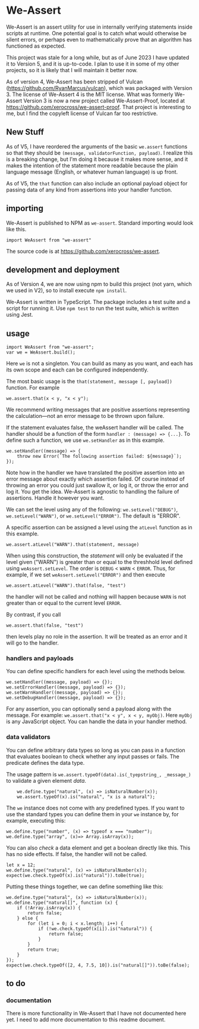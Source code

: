 # We-Assert

We-Assert is an assert utility for use in internally verifying statements inside scripts at runtime. One potential goal is to catch what would otherwise be silent errors, or perhaps even
to mathematically prove that an algorithm has functioned as expected.

This project was stale for a long while, but as of June 2023 I have updated it to Version 5, and it is up-to-code. I plan to use it in some of my other projects, so it is likely that I will maintain it better now.

As of version 4, We-Assert has been stripped of Vulcan (https://github.com/RyanMarcus/vulcan), which was packaged with Version 3. The license of We-Assert 4 is the MIT license. What was formerly We-Assert Version 3 is now a new project called We-Assert-Proof, located at https://github.com/xerocross/we-assert-proof. That project is interesting to me, but I find the copyleft license of Vulcan far too restrictive.

## New Stuff

As of V5, I have reordered the arguments of the basic `we.assert` functions
so that they should be `(message, validatorFunction, payload)`. I realize this is
a breaking change, but I'm doing it because it makes more sense, and it makes
the intention of the statement more readable because the plain language 
message (English, or whatever human language) is up front.

As of V5, the `that` function can also include an optional payload object 
for passing data of any kind from assertions into your handler function.

## importing

We-Assert is published to NPM as `we-assert`. Standard importing would look like this.
```
import WeAssert from "we-assert"
```


The source code is at https://github.com/xerocross/we-assert.

## development and deployment

As of Version 4, we are now using npm to build this project (not yarn, which we used in V2), so to install execute `npm install`.

We-Assert is written in TypeScript.  The package includes a test suite and a script for running it. Use `npm test` to run the test suite, which is written using Jest.


## usage

```
import WeAssert from "we-assert";
var we = WeAssert.build();
```
Here ``we`` is not a singleton.  You can build as many as you want, and each has its own scope and each can be configured independently.

The most basic usage is the `that(statement, message [, payload])` function.  For example
```
we.assert.that(x < y, "x < y");
```
We recommend writing messages that are positive assertions representing the calculation&mdash;not an error message to be thrown upon failure.

If the statement evaluates false, the weAssert handler will be called.  The handler should be a function of the form `handler : (message) => {...}`.  To define such a function, we use `we.setHandler` as in this example.
```
we.setHandler((message) => {
    throw new Error(`The following assertion failed: ${message}`);
});
```
Note how in the handler we have translated the positive assertion into an error message about exactly which assertion failed.  Of course instead of throwing an error you could just swallow it, or log it, or throw the error and log it.  You get the idea.  We-Assert is agnostic to handling the failure of assertions.  Handle it however you want.   

We can set the level using any of the following:
`we.setLevel("DEBUG")`, `we.setLevel("WARN")`, or  `we.setLevel("ERROR")`.  The default is "ERROR".  

A specific assertion can be assigned a level using the `atLevel` function as in this example.
```
we.assert.atLevel("WARN").that(statement, message)
```
When using this construction, the *statement* will only be evaluated if the level given ("WARN") is greater than or equal to the threshhold level defined using `weAssert.setLevel`.  The order is `DEBUG` < `WARN` < `ERROR`.  Thus, for example, if we set `weAssert.setLevel("ERROR")` and then execute
```
we.assert.atLevel("WARN").that(false, "test")
```
the handler will not be called and nothing will happen because `WARN` is not greater than or equal to the current level `ERROR`.

By contrast, if you call
```
we.assert.that(false, "test")
```
then levels play no role in the assertion.  It will be treated as an error and it will go to the handler.

### handlers and payloads

You can define specific handlers for each level using the methods below.
```
we.setHandler((message, payload) => {});
we.setErrorHandler((message, payload) => {}); 
we.setWarnHandler((message, payload) => {});
we.setDebugHandler((message, payload) => {});
```

For any assertion, you can optionally send a payload along with the message. For example:
`we.assert.that("x < y", x < y, myObj)`. Here `myObj` is any JavaScript object. You can handle the data in your handler method.



### data validators

You can define arbitrary data types so long as you can pass in a function that evaluates boolean to check whether any input passes or fails. The predicate defines the data type.

The usage pattern is ``we.assert.typeOf(data).is(_tyepstring_, _message_)`` to validate a given element _data_.

```
    we.define.type("natural", (x) => isNaturalNumber(x));
    we.assert.typeOf(x).is("natural", "x is a natural");
```
The ```we``` instance does not come with any predefined types.  If you want to use the standard types you can define them in your ``we`` instance by, for example, executing this:

```we.define.type("number", (x) => typeof x === "number");```
```we.define.type("array", (x)=> Array.isArray(x));```

You can also _check_ a data element and get a boolean directly like this.  This has no side effects. If false, the handler will not be called.
```
let x = 12;
we.define.type("natural", (x) => isNaturalNumber(x));
expect(we.check.typeOf(x).is("natural")).toBe(true);
```

Putting these things together, we can define something like this:

```
we.define.type("natural", (x) => isNaturalNumber(x));
we.define.type("natural[]", function (x) {
    if (!Array.isArray(x)) {
        return false;
    } else {
        for (let i = 0; i < x.length; i++) {
            if (!we.check.typeOf(x[i]).is("natural")) {
                return false;
            }
        }
        return true;
    }
});
expect(we.check.typeOf([2, 4, 7.5, 10]).is("natural[]")).toBe(false);
```

## to do


### documentation

There is more functionality in We-Assert that I have not documented here yet. I need to add more documentation to this readme document.